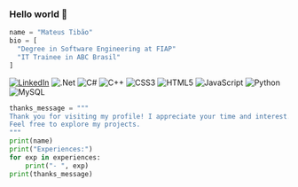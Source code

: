 ### Hello world 👋

```python
name = "Mateus Tibão"
bio = [
  "Degree in Software Engineering at FIAP"
  "IT Trainee in ABC Brasil"
]
```

[![LinkedIn](https://img.shields.io/badge/mylinkedin-%230077B5.svg?style=for-the-badge&logo=linkedin&logoColor=white)](https://www.linkedin.com/in/mateustibao/)
![.Net](https://img.shields.io/badge/.NET-5C2D91?style=for-the-badge&logo=.net&logoColor=white)
![C#](https://img.shields.io/badge/c%23-%23239120.svg?style=for-the-badge&logo=csharp&logoColor=white)
![C++](https://img.shields.io/badge/c++-%2300599C.svg?style=for-the-badge&logo=c%2B%2B&logoColor=white)
![CSS3](https://img.shields.io/badge/css3-%231572B6.svg?style=for-the-badge&logo=css3&logoColor=white)
![HTML5](https://img.shields.io/badge/html5-%23E34F26.svg?style=for-the-badge&logo=html5&logoColor=white)
![JavaScript](https://img.shields.io/badge/javascript-%23323330.svg?style=for-the-badge&logo=javascript&logoColor=%23F7DF1E)
![Python](https://img.shields.io/badge/python-3670A0?style=for-the-badge&logo=python&logoColor=ffdd54)
![MySQL](https://img.shields.io/badge/mysql-%2300f.svg?style=for-the-badge&logo=mysql&logoColor=white)

```python
thanks_message = """
Thank you for visiting my profile! I appreciate your time and interest. 
Feel free to explore my projects.
"""
print(name)
print("Experiences:")
for exp in experiences:
    print("- ", exp)
print(thanks_message)
```
